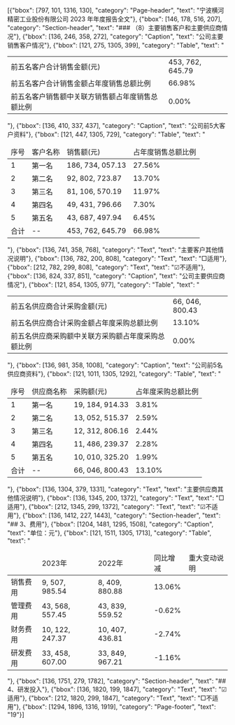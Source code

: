 [{"bbox": [797, 101, 1316, 130], "category": "Page-header", "text": "宁波横河精密工业股份有限公司 2023 年年度报告全文"}, {"bbox": [146, 178, 516, 207], "category": "Section-header", "text": "### （8）主要销售客户和主要供应商情况"}, {"bbox": [136, 246, 358, 272], "category": "Caption", "text": "公司主要销售客户情况"}, {"bbox": [121, 275, 1305, 399], "category": "Table", "text": "<table><tr><td>前五名客户合计销售金额(元)</td><td>453, 762, 645.79</td></tr><tr><td>前五名客户合计销售金额占年度销售总额比例</td><td>66.98%</td></tr><tr><td>前五名客户销售额中关联方销售额占年度销售总额比例</td><td>0.00%</td></tr></table>"}, {"bbox": [136, 410, 337, 437], "category": "Caption", "text": "公司前5大客户资料"}, {"bbox": [121, 447, 1305, 729], "category": "Table", "text": "<table><thead><tr><td>序号</td><td>客户名称</td><td>销售额(元)</td><td>占年度销售总额比例</td></tr></thead><tbody><tr><td>1</td><td>第一名</td><td>186, 734, 057.13</td><td>27.56%</td></tr><tr><td>2</td><td>第二名</td><td>92, 802, 723.87</td><td>13.70%</td></tr><tr><td>3</td><td>第三名</td><td>81, 106, 570.19</td><td>11.97%</td></tr><tr><td>4</td><td>第四名</td><td>49, 431, 796.66</td><td>7.30%</td></tr><tr><td>5</td><td>第五名</td><td>43, 687, 497.94</td><td>6.45%</td></tr><tr><td>合计</td><td>--</td><td>453, 762, 645.79</td><td>66.98%</td></tr></tbody></table>"}, {"bbox": [136, 741, 358, 768], "category": "Text", "text": "主要客户其他情况说明"}, {"bbox": [136, 782, 200, 808], "category": "Text", "text": "□适用"}, {"bbox": [212, 782, 299, 808], "category": "Text", "text": "☑不适用"}, {"bbox": [136, 824, 337, 851], "category": "Caption", "text": "公司主要供应商情况"}, {"bbox": [121, 854, 1305, 977], "category": "Table", "text": "<table><tr><td>前五名供应商合计采购金额(元)</td><td>66, 046, 800.43</td></tr><tr><td>前五名供应商合计采购金额占年度采购总额比例</td><td>13.10%</td></tr><tr><td>前五名供应商采购额中关联方采购额占年度采购总额比例</td><td>0.00%</td></tr></table>"}, {"bbox": [136, 981, 358, 1008], "category": "Caption", "text": "公司前5名供应商资料"}, {"bbox": [121, 1011, 1305, 1292], "category": "Table", "text": "<table><thead><tr><td>序号</td><td>供应商名称</td><td>采购额(元)</td><td>占年度采购总额比例</td></tr></thead><tbody><tr><td>1</td><td>第一名</td><td>19, 184, 914.33</td><td>3.81%</td></tr><tr><td>2</td><td>第二名</td><td>13, 052, 515.37</td><td>2.59%</td></tr><tr><td>3</td><td>第三名</td><td>12, 312, 806.16</td><td>2.44%</td></tr><tr><td>4</td><td>第四名</td><td>11, 486, 239.37</td><td>2.28%</td></tr><tr><td>5</td><td>第五名</td><td>10, 010, 325.20</td><td>1.99%</td></tr><tr><td>合计</td><td>--</td><td>66, 046, 800.43</td><td>13.10%</td></tr></tbody></table>"}, {"bbox": [136, 1304, 379, 1331], "category": "Text", "text": "主要供应商其他情况说明"}, {"bbox": [136, 1345, 200, 1372], "category": "Text", "text": "□适用"}, {"bbox": [212, 1345, 299, 1372], "category": "Text", "text": "☑不适用"}, {"bbox": [136, 1412, 227, 1443], "category": "Section-header", "text": "## 3、费用"}, {"bbox": [1204, 1481, 1295, 1508], "category": "Caption", "text": "单位：元"}, {"bbox": [121, 1511, 1305, 1713], "category": "Table", "text": "<table><thead><tr><td></td><td>2023年</td><td>2022年</td><td>同比增减</td><td>重大变动说明</td></tr></thead><tbody><tr><td>销售费用</td><td>9, 507, 985.54</td><td>8, 409, 880.88</td><td>13.06%</td><td></td></tr><tr><td>管理费用</td><td>43, 568, 557.45</td><td>43, 839, 559.52</td><td>-0.62%</td><td></td></tr><tr><td>财务费用</td><td>10, 122, 247.37</td><td>10, 407, 436.81</td><td>-2.74%</td><td></td></tr><tr><td>研发费用</td><td>33, 458, 607.00</td><td>33, 849, 967.21</td><td>-1.16%</td><td></td></tr></tbody></table>"}, {"bbox": [136, 1751, 279, 1782], "category": "Section-header", "text": "## 4、研发投入"}, {"bbox": [136, 1820, 199, 1847], "category": "Text", "text": "☑适用"}, {"bbox": [212, 1820, 299, 1847], "category": "Text", "text": "□不适用"}, {"bbox": [1294, 1896, 1316, 1919], "category": "Page-footer", "text": "19"}]